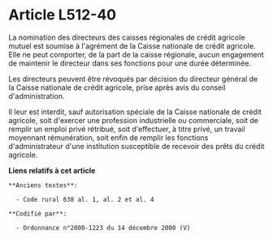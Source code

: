 # Article L512-40

La nomination des directeurs des caisses régionales de crédit agricole mutuel est soumise à l'agrément de la Caisse nationale
de crédit agricole. Elle ne peut comporter, de la part de la caisse régionale, aucun engagement de maintenir le directeur
dans ses fonctions pour une durée déterminée.

Les directeurs peuvent être révoqués par décision du directeur général de la Caisse nationale de crédit agricole, prise après
avis du conseil d'administration.

Il leur est interdit, sauf autorisation spéciale de la Caisse nationale de crédit agricole, soit d'exercer une profession
industrielle ou commerciale, soit de remplir un emploi privé rétribué, soit d'effectuer, à titre privé, un travail moyennant
rémunération, soit enfin de remplir les fonctions d'administrateur d'une institution susceptible de recevoir des prêts du
crédit agricole.

**Liens relatifs à cet article**

	**Anciens textes**:

	  - Code rural 638 al. 1, al. 2 et al. 4

	**Codifié par**:

	  - Ordonnance n°2000-1223 du 14 décembre 2000 (V)
